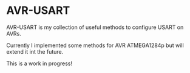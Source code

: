 AVR-USART
=========

AVR-USART is my collection of useful methods to configure USART on AVRs.

Currently I implemented some methods for AVR ATMEGA1284p but will extend it
int the future.

This is a work in progress!
